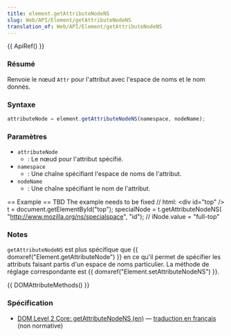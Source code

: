 ```yaml
---
title: element.getAttributeNodeNS
slug: Web/API/Element/getAttributeNodeNS
translation_of: Web/API/Element/getAttributeNodeNS
---
```


{{ ApiRef() }}

### Résumé

Renvoie le nœud `Attr` pour l'attribut avec l'espace de noms et le nom donnés.

### Syntaxe

```js
attributeNode = element.getAttributeNodeNS(namespace, nodeName);
```

### Paramètres

- `attributeNode`
  - : Le nœud pour l'attribut spécifié.
- `namespace`
  - : Une chaîne spécifiant l'espace de noms de l'attribut.
- `nodeName`
  - : Une chaîne spécifiant le nom de l'attribut.

\== Example == TBD The example needs to be fixed // html: \<div id="top" /> t = document.getElementById("top"); specialNode = t.getAttributeNodeNS( "<http://www.mozilla.org/ns/specialspace>", "id"); // iNode.value = "full-top"

### Notes

`getAttributeNodeNS` est plus spécifique que {{ domxref("Element.getAttributeNode") }} en ce qu'il permet de spécifier les attributs faisant partis d'un espace de noms particulier. La méthode de réglage correspondante est {{ domxref("Element.setAttributeNodeNS") }}.

{{ DOMAttributeMethods() }}

### Spécification

- [DOM Level 2 Core: getAttributeNodeNS (en)](http://www.w3.org/TR/DOM-Level-2-Core/core.html#ID-ElGetAtNodeNS) — [traduction en français](http://www.yoyodesign.org/doc/w3c/dom2-core/core.html#ID-ElGetAtNodeNS) (non normative)
